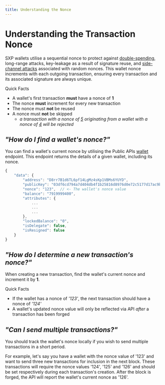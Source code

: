 ```yaml
---
title: Understanding the Nonce
---
```


# Understanding the Transaction Nonce

SXP wallets utilise a sequential nonce to protect against <a href="https://wikipedia.org/wiki/Double-spending" target="_blank" rel="noopener noreferrer">double-spending</a>, long-range attacks, key-leakage as a result of signature reuse, and <a href="https://wikipedia.org/wiki/Side-channel_attack" target="_blank" rel="noopener noreferrer">side-channel attacks</a> associated with random nonces. This wallet nonce increments with each outgoing transaction, ensuring every transaction and its associated signature are always unique.

<div class="admonition abstract">
    <p class="admonition-title">Quick Facts</p>
    <p>
      <ul>
        <li>A wallet's first transaction <b>must</b> have a nonce of <b>1</b></li>
        <li>The nonce <b>must</b> increment for every new transaction</li>
        <li>The nonce must <b>not</b> be reused</li>
        <li>
          A nonce must <b>not</b> be skipped
            <ul><li><i>a transaction with a nonce of <u>5</u> originating from a wallet with a nonce of <u>4</u> will be rejected</i></li></ul>
        </li>
      </ul>
    </p>
</div>

## _"How do I find a wallet's nonce?"_

You can find a wallet's current nonce by utilising the Public APIs <a href="https://api.solar.org/#/Wallets/get_wallets__identifier_" target="_blank" rel="noopener noreferrer">wallet</a> endpoint. This endpoint returns the details of a given wallet, including its nonce.

```javascript
{
    "data": {
        "address": "D8rr7B1d6TL6pf14LgMz4sKp1VBMs6YUYD",
        "publicKey": "03df6cd794a7d404db4f1b25816d8976d0e72c5177d17ac9b19a92703b62cdbbbc",
        "nonce": "123",  // <- The wallet's nonce value
        "balance": "7919999400",
        "attributes": {
            ...
            ...
            ...
        },
        "lockedBalance": "0",
        "isDelegate": false,
        "isResigned": false
    }
}
```

## _"How do I determine a new transaction's nonce?"_

When creating a new transaction, find the wallet's current nonce and increment it by **1**.

<div class="admonition abstract">
    <p class="admonition-title">Quick Facts</p>
    <p>
      <ul>
        <li>If the wallet has a nonce of <i>'123'</i>, the next transaction should have a nonce of <i>'124'</i></li>
        <li>A wallet's updated nonce value will only be reflected via API <i>after</i> a transaction has been forged</li>
      </ul>
    </p>
</div>

## _"Can I send multiple transactions?"_

You should track the wallet's nonce locally if you wish to send multiple transactions in a short period.

For example, let's say you have a wallet with the nonce value of '123' and want to send three new transactions for inclusion in the next block. These transactions will require the nonce values '124', '125' and '126' and should be set respectively during each transaction's creation. After the block is forged, the API will report the wallet's current nonce as '126'.
